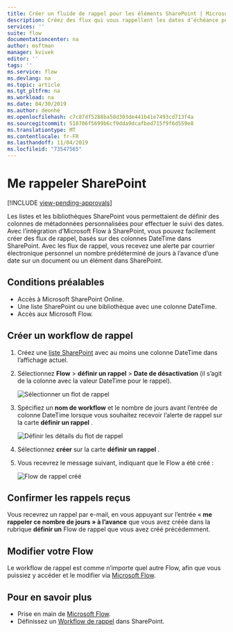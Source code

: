 ```yaml
---
title: Créer un fluide de rappel pour les éléments SharePoint | Microsoft Docs
description: Créez des flux qui vous rappellent les dates d’échéance pour les éléments SharePoint.
services: ''
suite: flow
documentationcenter: na
author: msftman
manager: kvivek
editor: ''
tags: ''
ms.service: flow
ms.devlang: na
ms.topic: article
ms.tgt_pltfrm: na
ms.workload: na
ms.date: 04/30/2019
ms.author: deonhe
ms.openlocfilehash: c7c87df5288ba58d303de441b41e7493cd713f4a
ms.sourcegitcommit: 510706f5699b6cf9dda9dcafbed715f9f6d559e8
ms.translationtype: MT
ms.contentlocale: fr-FR
ms.lasthandoff: 11/04/2019
ms.locfileid: "73547565"
---
```

# <a name="sharepoint-remind-me"></a>Me rappeler SharePoint
[!INCLUDE [view-pending-approvals](includes/cc-rebrand.md)]

Les listes et les bibliothèques SharePoint vous permettaient de définir des colonnes de métadonnées personnalisées pour effectuer le suivi des dates. Avec l’intégration d’Microsoft Flow à SharePoint, vous pouvez facilement créer des flux de rappel, basés sur des colonnes DateTime dans SharePoint. Avec les flux de rappel, vous recevez une alerte par courrier électronique personnel un nombre prédéterminé de jours à l’avance d’une date sur un document ou un élément dans SharePoint.

## <a name="prerequisites"></a>Conditions préalables
- Accès à Microsoft SharePoint Online.
- Une liste SharePoint ou une bibliothèque avec une colonne DateTime.
- Accès aux Microsoft Flow.

## <a name="create-a-reminder-flow"></a>Créer un workflow de rappel

 1. Créez une [liste SharePoint](https://support.office.com/article/Create-a-list-in-SharePoint-0D397414-D95F-41EB-ADDD-5E6EFF41B083) avec au moins une colonne DateTime dans l’affichage actuel. 
 1. Sélectionnez **Flow** > **définir un rappel** > **Date de désactivation** (il s’agit de la colonne avec la valeur DateTime pour le rappel).

     ![Sélectionner un flot de rappel](media/create-sharepoint-reminder-flows/select-reminder-flow.png)

1. Spécifiez un **nom de workflow** et le nombre de jours avant l’entrée de colonne DateTime lorsque vous souhaitez recevoir l’alerte de rappel sur la carte **définir un rappel** .

    ![Définir les détails du flot de rappel](media/create-sharepoint-reminder-flows/set-reminder-details.png)

1. Sélectionnez **créer** sur la carte **définir un rappel** .

1. Vous recevrez le message suivant, indiquant que le Flow a été créé :

    ![Flow de rappel créé](media/create-sharepoint-reminder-flows/success.png)
    

## <a name="confirm-reminders-received"></a>Confirmer les rappels reçus

Vous recevrez un rappel par e-mail, en vous appuyant sur l’entrée « **me rappeler ce nombre de jours » à l’avance** que vous avez créée dans la rubrique **définir un** Flow de rappel que vous avez créé précédemment. 

## <a name="edit-your-flow"></a>Modifier votre Flow

Le workflow de rappel est comme n’importe quel autre Flow, afin que vous puissiez y accéder et le modifier via [Microsoft Flow](https://flow.microsoft.com).

## <a name="learn-more"></a>Pour en savoir plus

- Prise en main de [Microsoft Flow](https://flow.microsoft.com).
- Définissez un [Workflow de rappel](https://support.office.com/article/set-a-reminder-flow-23c0e172-1fc1-4ac8-a9db-cd0b81d634d8) dans SharePoint.


